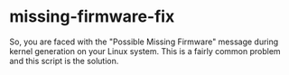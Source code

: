 # missing-firmware-fix
So, you are faced with the "Possible Missing Firmware" message during kernel generation on your Linux system. This is a fairly common problem and this script  is the solution.
